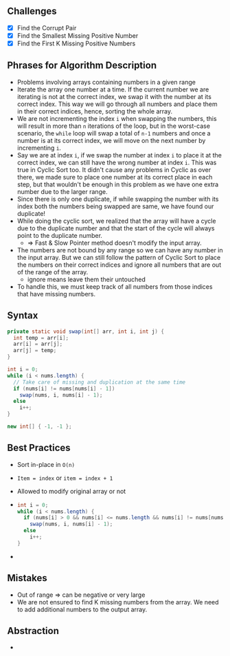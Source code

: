 ## Challenges

- [x] Find the Corrupt Pair
- [x] Find the Smallest Missing Positive Number
- [x] Find the First K Missing Positive Numbers

## Phrases for Algorithm Description

- Problems involving arrays containing numbers in a given range
- Iterate the array one number at a time. If the current number we are iterating is not at the correct index, we swap it with the number at its correct index. This way we will go through all numbers and place them in their correct indices, hence, sorting the whole array.
- We are not incrementing the index `i` when swapping the numbers, this will result in more than `n` iterations of the loop, but in the worst-case scenario, the `while` loop will swap a total of `n-1` numbers and once a number is at its correct index, we will move on the next number by incrementing `i`.
- Say we are at index `i`, if we swap the number at index `i` to place it at the correct index, we can still have the wrong number at index `i`. This was true in Cyclic Sort too. It didn't cause any problems in Cyclic as over there, we made sure to place one number at its correct place in each step, but that wouldn't be enough in this problem as we have one extra number due to the larger range. 
- Since there is only one duplicate, if while swapping the number with its index both the numbers being swapped are same, we have found our duplicate!
- While doing the cyclic sort, we realized that the array will have a cycle due to the duplicate number and that the start of the cycle will always point to the duplicate number.
  - => Fast & Slow Pointer method doesn't modify the input array.
- The numbers are not bound by any range so we can have any number in the input array. But we can still follow the pattern of Cyclic Sort to place the numbers on their correct indices and ignore all numbers that are out of the range of the array.
  - ignore means leave them their untouched
- To handle this, we must keep track of all numbers from those indices that have missing numbers. 

## Syntax

```java
private static void swap(int[] arr, int i, int j) {
  int temp = arr[i];
  arr[i] = arr[j];
  arr[j] = temp;
}
```

```java
int i = 0;
while (i < nums.length) {
  // Take care of missing and duplication at the same time
  if (nums[i] != nums[nums[i] - 1]) 
    swap(nums, i, nums[i] - 1);
  else
    i++;
}
```

```java
new int[] { -1, -1 };
```



## Best Practices

- Sort in-place in `O(n)`

- `Item = index` or `item = index + 1`

- Allowed to modify original array or not

- ```java
  int i = 0;
  while (i < nums.length) {
    if (nums[i] > 0 && nums[i] <= nums.length && nums[i] != nums[nums[i] - 1])
      swap(nums, i, nums[i] - 1);
    else
      i++;
  }
  ```

- 

## Mistakes

- Out of range => can be negative or very large
- We are not ensured to find K missing numbers from the array. We need to add additional numbers to the output array.

## Abstraction

- 

